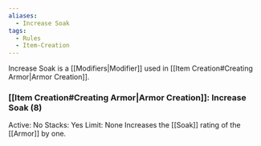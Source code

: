 ```yaml
---
aliases:
  - Increase Soak
tags:
  - Rules
  - Item-Creation
---
```

Increase Soak is a [[Modifiers|Modifier]] used in [[Item Creation#Creating Armor|Armor Creation]].

### [[Item Creation#Creating Armor|Armor Creation]]: Increase Soak (8)
Active: No
Stacks: Yes
Limit: None
Increases the [[Soak]] rating of the [[Armor]] by one.